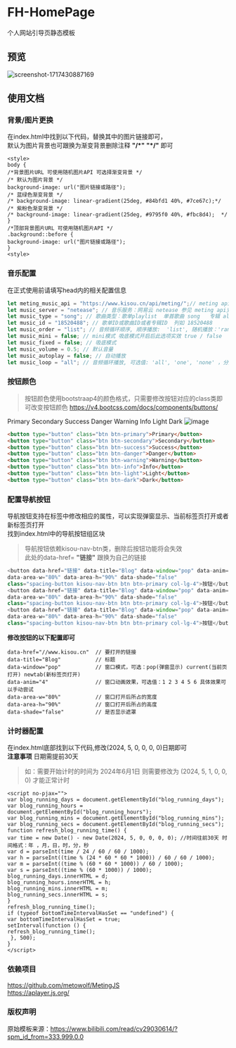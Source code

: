# FH-HomePage
个人网站引导页静态模板

## 预览
![screenshot-1717430887169](https://github.com/FichteHerbst/FH-HomePage/assets/144253610/308f28f4-c24f-47f5-af5b-256d872d8297)

## 使用文档

### 背景/图片更换

在index.html中找到以下代码，替换其中的图片链接即可，  
默认为图片背景也可跟换为渐变背景删除注释 **"/*"** **"*/"** 即可  
```
<style>
body {
/*背景图片URL 可使用随机图片API 可选择渐变背景 */
/* 默认为图片背景 */
background-image: url("图片链接或路径");
/* 蓝绿色渐变背景 */
/* background-image: linear-gradient(25deg, #84bfd1 40%, #7ce67c);*/
/* 紫粉色渐变背景 */
/* background-image: linear-gradient(25deg, #9795f0 40%, #fbc8d4);  */
}
/*顶部背景图片URL 可使用随机图片API */
.background::before {
background-image: url("图片链接或路径");
}
<style>
```

### 音乐配置
在正式使用前请填写head内的相关配置信息
```javascript
let meting_music_api = "https://www.kisou.cn/api/meting/";// meting api
let music_server = "netease"; // 音乐服务：网易云 netease 参见 meting api支持的服务
let music_type = "song"; // 歌曲类型：歌单playlist  单首歌曲 song   专辑 album
let music_id = "18520488"; // 歌单ID或歌曲ID或者专辑ID  列如 18520488
let music_order = "list"; // 音频循环顺序, 顺序播放:  'list', 随机播放：'random'
let music_mini = false; // mini模式 吸底模式开启后此选项实效 true / false
let music_fixed = false; // 吸底模式
let music_volume = 0.5; // 默认音量
let music_autoplay = false; // 自动播放
let music_loop = "all"; // 音频循环播放, 可选值: 'all', 'one', 'none' ，分别为全部循环，单曲循环，不循环
```
### 按钮颜色

>按钮颜色使用bootstraap4的颜色格式，只需要修改按钮对应的class类即可改变按钮颜色 https://v4.bootcss.com/docs/components/buttons/

Primary Secondary Success Danger Warning Info Light Dark
![image](https://github.com/FichteHerbst/FH-HomePage/assets/144253610/3822784d-bffa-485a-93b8-33bcc82ee267)
```html
<button type="button" class="btn btn-primary">Primary</button>
<button type="button" class="btn btn-secondary">Secondary</button>
<button type="button" class="btn btn-success">Success</button>
<button type="button" class="btn btn-danger">Danger</button>
<button type="button" class="btn btn-warning">Warning</button>
<button type="button" class="btn btn-info">Info</button>
<button type="button" class="btn btn-light">Light</button>
<button type="button" class="btn btn-dark">Dark</button>
```
### 配置导航按钮

导航按钮支持在标签中修改相应的属性，可以实现弹窗显示、当前标签页打开或者新标签页打开  
找到index.html中的导航按钮组区块  
>导航按钮依赖kisou-nav-btn类，删除后按钮功能将会失效  
>此处的data-href= **"链接"** 跟换为自己的链接  

```javascript
<button data-href="链接" data-title="Blog" data-window="pop" data-anim="4"
data-area-w="80%" data-area-h="90%" data-shade="false"
class="spacing-button kisou-nav-btn btn btn-primary col-lg-4">按钮</button>
<button data-href="链接" data-title="Blog" data-window="pop" data-anim="4"
data-area-w="80%" data-area-h="90%" data-shade="false"
class="spacing-button kisou-nav-btn btn btn-primary col-lg-4">按钮</button>
<button data-href="链接" data-title="Blog" data-window="pop" data-anim="4"
data-area-w="80%" data-area-h="90%" data-shade="false"
class="spacing-button kisou-nav-btn btn btn-primary col-lg-4">按钮</button>
```

**修改按钮的以下配置即可**

```
data-href="//www.kisou.cn"  // 要打开的链接
data-title="Blog"           // 标题
data-window="pop"           // 窗口模式，可选：pop(弹窗显示) current(当前页打开) newtab(新标签页打开)
data-anim="4"               // 窗口动画效果，可选值：1 2 3 4 5 6 具体效果可以手动尝试
data-area-w="80%"           // 窗口打开后所占的宽度
data-area-h="90%"           // 窗口打开后所占的高度
data-shade="false"          // 是否显示遮罩
```

### 计时器配置
在index.html底部找到以下代码,修改(2024, 5, 0, 0, 0, 0)日期即可   
**注意事项** 日期需提前30天
>如：需要开始计时的时间为 2024年6月1日 则需要修改为 (2024, 5, 1, 0, 0, 0) 才能正常计时  
```
<script no-pjax="">
var blog_running_days = document.getElementById("blog_running_days");
var blog_running_hours = document.getElementById("blog_running_hours");
var blog_running_mins = document.getElementById("blog_running_mins");
var blog_running_secs = document.getElementById("blog_running_secs");
function refresh_blog_running_time() {
var time = new Date() - new Date(2024, 5, 0, 0, 0, 0); //时间往前30天 时间格式：年 ，月，日，时，分，秒
var d = parseInt(time / 24 / 60 / 60 / 1000);
var h = parseInt((time % (24 * 60 * 60 * 1000)) / 60 / 60 / 1000);
var m = parseInt((time % (60 * 60 * 1000)) / 60 / 1000);
var s = parseInt((time % (60 * 1000)) / 1000);
blog_running_days.innerHTML = d;
blog_running_hours.innerHTML = h;
blog_running_mins.innerHTML = m;
blog_running_secs.innerHTML = s;
}
refresh_blog_running_time();
if (typeof bottomTimeIntervalHasSet == "undefined") {
var bottomTimeIntervalHasSet = true;
setInterval(function () {
refresh_blog_running_time();
 }, 500);
}
</script>
```

### 依赖项目
<https://github.com/metowolf/MetingJS>  
<https://aplayer.js.org/>

### 版权声明
原始模板来源：<https://www.bilibili.com/read/cv29030614/?spm_id_from=333.999.0.0>




